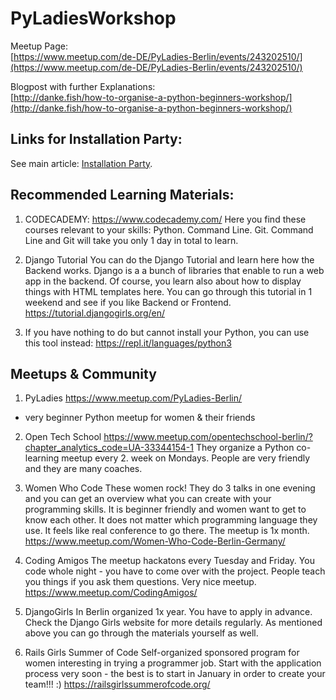 # PyLadiesWorkshop

Meetup Page:   
[https://www.meetup.com/de-DE/PyLadies-Berlin/events/243202510/](https://www.meetup.com/de-DE/PyLadies-Berlin/events/243202510/)

Blogpost with further Explanations:   
[http://danke.fish/how-to-organise-a-python-beginners-workshop/](http://danke.fish/how-to-organise-a-python-beginners-workshop/)


## Links for Installation Party:

See main article: [Installation Party](manual/installation_party.md).

## Recommended Learning Materials:

1. CODECADEMY: https://www.codecademy.com/
Here you find these courses relevant to your skills: Python. Command Line. Git.
Command Line and Git will take you only 1 day in total to learn.

2. Django Tutorial
You can do the Django Tutorial and learn here how the Backend works. Django is a a bunch of libraries that enable to run a web app in the backend. Of course, you learn also about how to display things with HTML templates here. You can go through this tutorial in 1 weekend and see if you like Backend or Frontend.
https://tutorial.djangogirls.org/en/

3. If you have nothing to do but cannot install your Python, you can use this tool instead:
https://repl.it/languages/python3

## Meetups & Community

1. PyLadies https://www.meetup.com/PyLadies-Berlin/
- very beginner Python meetup for women & their friends

2. Open Tech School
https://www.meetup.com/opentechschool-berlin/?chapter_analytics_code=UA-33344154-1
They organize a Python co-learning meetup every 2. week on Mondays. People are very friendly and they are many coaches.

3. Women Who Code
These women rock! They do 3 talks in one evening and you can get an overview what you can create with your programming skills. It is beginner friendly and women want to get to know each other. It does not matter which programming language they use. It feels like real conference to go there. The meetup is 1x month. https://www.meetup.com/Women-Who-Code-Berlin-Germany/

3. Coding Amigos
The meetup hackatons every Tuesday and Friday. You code whole night - you have to come over with the project. People teach you things if you ask them questions. Very nice meetup. https://www.meetup.com/CodingAmigos/

4. DjangoGirls
In Berlin organized 1x year. You have to apply in advance. Check the Django Girls website for more details regularly. As mentioned above you can go through the materials yourself as well.

5. Rails Girls Summer of Code
Self-organized sponsored program for women interesting in trying a programmer job. Start with the application process very soon - the best is to start in January in order to create your team!!! :) https://railsgirlssummerofcode.org/
